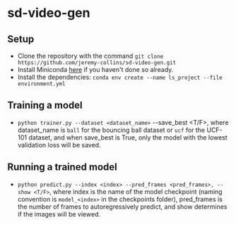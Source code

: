 # sd-video-gen

## Setup
- Clone the repository with the command `git clone https://github.com/jeremy-collins/sd-video-gen.git`
- Install Miniconda [here](https://docs.conda.io/en/latest/miniconda.html) if you haven't done so already.
- Install the dependencies: `conda env create --name ls_project --file environment.yml`

## Training a model
- `python trainer.py --dataset <dataset_name>` --save_best <T/F>, where dataset_name is `ball` for the bouncing ball dataset or `ucf` for the UCF-101 dataset, and when save_best is True, only the model with the lowest validation loss will be saved.

## Running a trained model
- `python predict.py --index <index> --pred_frames <pred_frames>, --show <T/F>`, where index is the name of the model checkpoint (naming convention is `model_<index>` in the checkpoints folder), pred_frames is the number of frames to autoregressively predict, and show determines if the images will be viewed.
